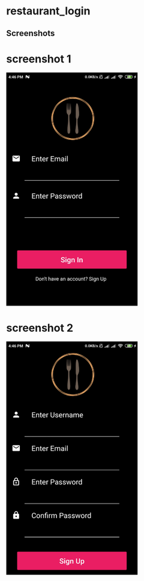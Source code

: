 # restaurant_login

## Screenshots
# screenshot 1
<img src="res1.jpg" width="350">

# screenshot 2
<img src="res2.jpg" width="350">
